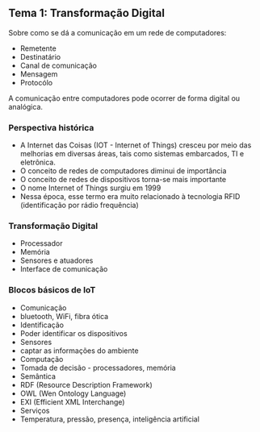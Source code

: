 ## Tema 1: Transformação Digital

Sobre como se dá a comunicação em um rede de computadores:

* Remetente
* Destinatário
* Canal de comunicação
* Mensagem
* Protocólo

A comunicação entre computadores pode ocorrer de forma digital ou analógica.

### Perspectiva histórica

* A Internet das Coisas (IOT - Internet of Things) cresceu por meio das melhorias em diversas áreas, tais como sistemas embarcados, TI e eletrônica.
* O conceito de redes de computadores diminui de importância
* O conceito de redes de dispositivos torna-se mais importante
* O nome Internet of Things surgiu em 1999
* Nessa época, esse termo era muito relacionado à tecnologia RFID (identificação por rádio frequência)

### Transformação Digital

* Processador
* Memória
* Sensores e atuadores
* Interface de comunicação

### Blocos básicos de IoT

* Comunicação
 * bluetooth, WiFi, fibra ótica
* Identificação
 * Poder identificar os dispositivos
* Sensores
 * captar as informações do ambiente
* Computação
 * Tomada de decisão - processadores, memória
* Semântica
 * RDF (Resource Description Framework)
 * OWL (Wen Ontology Language)
 * EXI (Efficient XML Interchange)
* Serviços
 * Temperatura, pressão, presença, inteligência artificial

